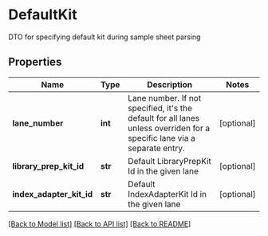 # DefaultKit

DTO for specifying default kit during sample sheet parsing

## Properties
Name | Type | Description | Notes
------------ | ------------- | ------------- | -------------
**lane_number** | **int** | Lane number. If not specified, it&#39;s the default for all lanes unless overriden for a specific lane via a separate entry. | [optional] 
**library_prep_kit_id** | **str** | Default LibraryPrepKit Id in the given lane | [optional] 
**index_adapter_kit_id** | **str** | Default IndexAdapterKit Id in the given lane | [optional] 

[[Back to Model list]](../README.md#documentation-for-models) [[Back to API list]](../README.md#documentation-for-api-endpoints) [[Back to README]](../README.md)


